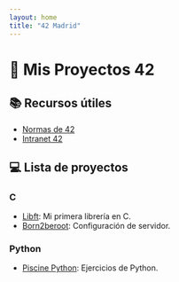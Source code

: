 ```yaml
---
layout: home
title: "42 Madrid"
---
```

# 🚀 Mis Proyectos 42

## 📚 Recursos útiles
- [Normas de 42](https://normas.42.fr)
- [Intranet 42](https://intra.42.fr)

## 💻 Lista de proyectos
### C
- [Libft](https://github.com/tuusuario/libft): Mi primera librería en C.
- [Born2beroot](https://github.com/tuusuario/born2beroot): Configuración de servidor.

### Python
- [Piscine Python](https://github.com/tuusuario/piscine-python): Ejercicios de Python.
